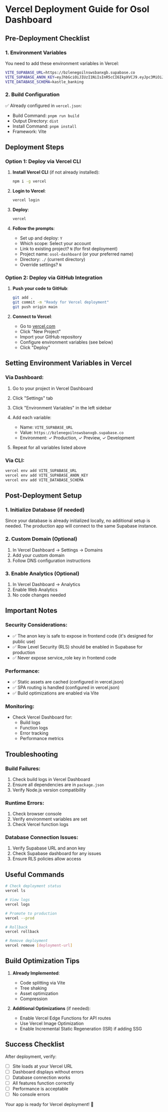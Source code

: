 # Vercel Deployment Guide for Osol Dashboard

## Pre-Deployment Checklist

### 1. Environment Variables
You need to add these environment variables in Vercel:

```bash
VITE_SUPABASE_URL=https://bzlenegoilnswsbanxgb.supabase.co
VITE_SUPABASE_ANON_KEY=eyJhbGciOiJIUzI1NiIsInR5cCI6IkpXVCJ9.eyJpc3MiOiJzdXBhYmFzZSIsInJlZiI6ImJ6bGVuZWdvaWxuc3dzYmFueGdiIiwicm9sZSI6ImFub24iLCJpYXQiOjE3NTMyODU3ODIsImV4cCI6MjA2ODg2MTc4Mn0.DtVNndVsrUZtTtVRpEWiQb5QtbhPAErSQ88wWYVWeBE
VITE_DATABASE_SCHEMA=kastle_banking
```

### 2. Build Configuration
✅ Already configured in `vercel.json`:
- Build Command: `pnpm run build`
- Output Directory: `dist`
- Install Command: `pnpm install`
- Framework: Vite

## Deployment Steps

### Option 1: Deploy via Vercel CLI

1. **Install Vercel CLI** (if not already installed):
   ```bash
   npm i -g vercel
   ```

2. **Login to Vercel**:
   ```bash
   vercel login
   ```

3. **Deploy**:
   ```bash
   vercel
   ```

4. **Follow the prompts**:
   - Set up and deploy: `Y`
   - Which scope: Select your account
   - Link to existing project? `N` (for first deployment)
   - Project name: `osol-dashboard` (or your preferred name)
   - Directory: `./` (current directory)
   - Override settings? `N`

### Option 2: Deploy via GitHub Integration

1. **Push your code to GitHub**:
   ```bash
   git add .
   git commit -m "Ready for Vercel deployment"
   git push origin main
   ```

2. **Connect to Vercel**:
   - Go to [vercel.com](https://vercel.com)
   - Click "New Project"
   - Import your GitHub repository
   - Configure environment variables (see below)
   - Click "Deploy"

## Setting Environment Variables in Vercel

### Via Dashboard:
1. Go to your project in Vercel Dashboard
2. Click "Settings" tab
3. Click "Environment Variables" in the left sidebar
4. Add each variable:
   - Name: `VITE_SUPABASE_URL`
   - Value: `https://bzlenegoilnswsbanxgb.supabase.co`
   - Environment: ✓ Production, ✓ Preview, ✓ Development
   
5. Repeat for all variables listed above

### Via CLI:
```bash
vercel env add VITE_SUPABASE_URL
vercel env add VITE_SUPABASE_ANON_KEY
vercel env add VITE_DATABASE_SCHEMA
```

## Post-Deployment Setup

### 1. Initialize Database (if needed)
Since your database is already initialized locally, no additional setup is needed. The production app will connect to the same Supabase instance.

### 2. Custom Domain (Optional)
1. In Vercel Dashboard → Settings → Domains
2. Add your custom domain
3. Follow DNS configuration instructions

### 3. Enable Analytics (Optional)
1. In Vercel Dashboard → Analytics
2. Enable Web Analytics
3. No code changes needed

## Important Notes

### Security Considerations:
- ✅ The anon key is safe to expose in frontend code (it's designed for public use)
- ✅ Row Level Security (RLS) should be enabled in Supabase for production
- ✅ Never expose service_role key in frontend code

### Performance:
- ✅ Static assets are cached (configured in vercel.json)
- ✅ SPA routing is handled (configured in vercel.json)
- ✅ Build optimizations are enabled via Vite

### Monitoring:
- Check Vercel Dashboard for:
  - Build logs
  - Function logs
  - Error tracking
  - Performance metrics

## Troubleshooting

### Build Failures:
1. Check build logs in Vercel Dashboard
2. Ensure all dependencies are in `package.json`
3. Verify Node.js version compatibility

### Runtime Errors:
1. Check browser console
2. Verify environment variables are set
3. Check Vercel function logs

### Database Connection Issues:
1. Verify Supabase URL and anon key
2. Check Supabase dashboard for any issues
3. Ensure RLS policies allow access

## Useful Commands

```bash
# Check deployment status
vercel ls

# View logs
vercel logs

# Promote to production
vercel --prod

# Rollback
vercel rollback

# Remove deployment
vercel remove [deployment-url]
```

## Build Optimization Tips

1. **Already Implemented**:
   - Code splitting via Vite
   - Tree shaking
   - Asset optimization
   - Compression

2. **Additional Optimizations** (if needed):
   - Enable Vercel Edge Functions for API routes
   - Use Vercel Image Optimization
   - Enable Incremental Static Regeneration (ISR) if adding SSG

## Success Checklist

After deployment, verify:
- [ ] Site loads at your Vercel URL
- [ ] Dashboard displays without errors
- [ ] Database connection works
- [ ] All features function correctly
- [ ] Performance is acceptable
- [ ] No console errors

Your app is ready for Vercel deployment! 🚀
